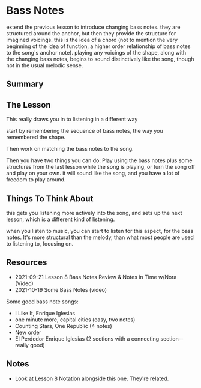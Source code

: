 # Bass Notes

extend the previous lesson to introduce changing bass notes. they are structured around the anchor, but then they provide the structure for imagined voicings. this is the idea of a chord (not to mention the very beginning of the idea of function, a higher order relationship of bass notes to the song's anchor note). playing any voicings of the shape, along with the changing bass notes, begins to sound distinctively like the song, though not in the usual melodic sense.

## Summary



## The Lesson

This really draws you in to listening in a different way

start by remembering the sequence of bass notes, the way you remembered the shape.

Then work on matching the bass notes to the song.

Then you have two things you can do: Play using the bass notes plus some structures from the last lesson while the song is playing, or turn the song off and play on your own. it will sound like the song, and you have a lot of freedom to play around.


## Things To Think About

this gets you listening more actively into the song, and sets up the next lesson, which is a different kind of listening.

when you listen to music, you can start to listen for this aspect, for the bass notes. It's more structural than the melody, than what most people are used to listening to, focusing on.

## Resources

- 2021-09-21 Lesson 8 Bass Notes Review & Notes in Time w/Nora (Video)
- 2021-10-19 Some Bass Notes (video)


Some good bass note songs:
  - I Like It, Enrique Iglesias
  - one minute more, capital cities (easy, two notes)
  - Counting Stars, One Republic (4 notes)
  - New order
  - El Perdedor Enrique Iglesias (2 sections with a connecting section--really good)

## Notes

- Look at Lesson 8 Notation alongside this one. They're related.
